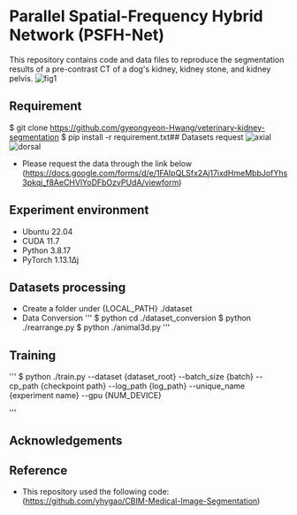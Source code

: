 # Parallel Spatial-Frequency Hybrid Network (PSFH-Net)
This repository contains code and data files to reproduce the segmentation results of a pre-contrast CT of a dog's kidney, kidney stone, and kidney pelvis.
![fig1](https://github.com/gyeongyeon-Hwang/veterinary-kidney-segmentation/assets/76763306/ad5daa19-3406-4c3b-8653-242bfa3b7473)
## Requirement
$ git clone https://github.com/gyeongyeon-Hwang/veterinary-kidney-segmentation
$ pip install -r requirement.txt## Datasets request
![axial](https://github.com/gyeongyeon-Hwang/veterinary-kidney-segmentation/assets/76763306/b2edafb8-84e2-4703-a053-8416eb973c2c) ![dorsal](https://github.com/gyeongyeon-Hwang/veterinary-kidney-segmentation/assets/76763306/bac136f5-088f-4f54-90fd-fb59b6d3c597)
- Please request the data through the link below 
  (https://docs.google.com/forms/d/e/1FAIpQLSfx2Aj17ixdHmeMbbJofYhs3pkqj_f8AeCHVlYoDFbOzvPUdA/viewform)
## Experiment environment
- Ubuntu 22.04
- CUDA 11.7
- Python 3.8.17
- PyTorch 1.13.1∆j
## Datasets processing
- Create a folder under {LOCAL_PATH} ./dataset
- Data Conversion
  '''
  $ python cd ./dataset_conversion
  $ python ./rearrange.py
  $ python ./animal3d.py
  '''
## Training
'''
$ python ./train.py --dataset {dataset_root} --batch_size {batch} --cp_path {checkpoint path} --log_path {log_path} --unique_name {experiment name} --gpu {NUM_DEVICE}

'''

## Acknowledgements

## Reference
* This repository used the following code: (https://github.com/yhygao/CBIM-Medical-Image-Segmentation)
